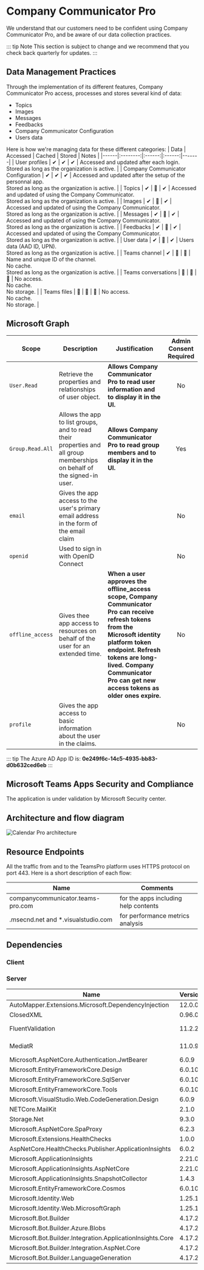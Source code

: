 ﻿# Company Communicator Pro

We understand that our customers need to be confident using Company Communicator Pro, and be aware of our data collection practices.

::: tip Note
This section is subject to change and we recommend that you check back quarterly for updates.
:::

## Data Management Practices

Through the implementation of its different features, Company Communicator Pro access, processes and stores several kind of data:
- Topics
- Images
- Messages
- Feedbacks
- Company Communicator Configuration
- Users data

Here is how we're managing data for these different categories:
| Data | Accessed | Cached | Stored | Notes |
|------|:--------:|:------:|:------:|-------|
| User profiles | ✔ | ✔ | ✔ | Accessed and updated after each login.<br/>Stored as long as the organization is active. |
| Company Communicator Configuration | ✔ | ✔ | ✔ | Accessed and updated after the setup of the personnal app.<br/>Stored as long as the organization is active. |
| Topics | ✔ | 🚫 | ✔ | Accessed and updated of using the Company Communicator.<br/>Stored as long as the organization is active. |
| Images | ✔ | 🚫 | ✔ | Accessed and updated of using the Company Communicator.<br/>Stored as long as the organization is active. |
| Messages | ✔ | 🚫 | ✔ | Accessed and updated of using the Company Communicator.<br/>Stored as long as the organization is active. |
| Feedbacks | ✔ | 🚫 | ✔ | Accessed and updated of using the Company Communicator.<br/>Stored as long as the organization is active. |
| User data | ✔ | 🚫 | ✔ | Users data (AAD ID, UPN).<br/>Stored as long as the organization is active. |
| Teams channel | ✔ | 🚫 | 🚫 | Name and unique ID of the channel.<br/>No cache.<br/>Stored as long as the organization is active. |
| Teams conversations | 🚫 | 🚫 | 🚫 | No access.<br/>No cache.<br/>No storage. |
| Teams files | 🚫 | 🚫 | 🚫 | No access.<br/>No cache.<br/>No storage. |

## Microsoft Graph

| Scope | Description | Justification | Admin Consent Required |
|-------|-------------|---------------|:----------------------:|
| ```User.Read``` | Retrieve the properties and relationships of user object. | **Allows Company Communicator Pro to read user information and to display it in the UI.** | No |
| ```Group.Read.All``` | Allows the app to list groups, and to read their properties and all group memberships on behalf of the signed-in user.| **Allows Company Communicator Pro to read group members and to display it in the UI.** | Yes |
|```email```| Gives the app access to the user's primary email address in the form of the email claim | | No |
|```openid```| Used to sign in with OpenID Connect | | No |
|```offline_access```| Gives thee app access to resources on behalf of the user for an extended time. | **When a user approves the offline_access scope, Company Communicator Pro can receive refresh tokens from the Microsoft identity platform token endpoint. Refresh tokens are long-lived. Company Communicator Pro can get new access tokens as older ones expire.** | No |
|```profile```| Gives the app access to basic information about the user in the claims.| | No |

::: tip
The Azure AD App ID is: **0e249f6c-14c5-4935-bb83-d0b632ced6eb**
:::


## Microsoft Teams Apps Security and Compliance

The application is under validation by Microsoft Security center.

## Architecture and flow diagram

![Calendar Pro architecture](/assets/img/cc-architecture.png)

## Resource Endpoints

All the traffic from and to the TeamsPro platform uses HTTPS protocol on port 443.
Here is a short description of each flow:

| Name | Comments |
|------|----------|
| companycommunicator.teams-pro.com  | for the apps including help contents |
|.msecnd.net and *.visualstudio.com  | for performance metrics analysis |

## Dependencies

### Client

### Server

| Name                                                           | Version | Url                                                                                     | License    |
| -------------------------------------------------------------- | ------- | --------------------------------------------------------------------------------------- | ---------- |
| AutoMapper.Extensions.Microsoft.DependencyInjection            | 12.0.0  | https://licenses.nuget.org/MIT                                                          | MIT        |
| ClosedXML                                                      | 0.96.0  | https://licenses.nuget.org/MIT                                                          | MIT        |
| FluentValidation                                               | 11.2.2  | https://licenses.nuget.org/Apache-2.0                                                   | Apache-2.0 |
| MediatR                                                        | 11.0.9  | https://licenses.nuget.org/Apache-2.0                                                   | Apache-2.0 |
| Microsoft.AspNetCore.Authentication.JwtBearer                  | 6.0.9   | https://licenses.nuget.org/MIT                                                          | MIT        |
| Microsoft.EntityFrameworkCore.Design                           | 6.0.10  | https://licenses.nuget.org/MIT                                                          | MIT        |
| Microsoft.EntityFrameworkCore.SqlServer                        | 6.0.10  | https://licenses.nuget.org/MIT                                                          | MIT        |
| Microsoft.EntityFrameworkCore.Tools                            | 6.0.10  | https://licenses.nuget.org/MIT                                                          | MIT        |
| Microsoft.VisualStudio.Web.CodeGeneration.Design               | 6.0.9   | https://licenses.nuget.org/MIT                                                          | MIT        |
| NETCore.MailKit                                                | 2.1.0   | https://licenses.nuget.org/MIT                                                          | MIT        |
| Storage.Net                                                    | 9.3.0   | https://licenses.nuget.org/MIT                                                          | MIT        |
| Microsoft.AspNetCore.SpaProxy                                  | 6.2.3   | https://licenses.nuget.org/MIT                                                          | MIT        |
| Microsoft.Extensions.HealthChecks                              | 1.0.0   | https://raw.githubusercontent.com/domaindrivendev/Swashbuckle.AspNetCore/master/LICENSE | MIT        |
| AspNetCore.HealthChecks.Publisher.ApplicationInsights          | 6.0.2   | https://raw.githubusercontent.com/domaindrivendev/Swashbuckle.AspNetCore/master/LICENSE | MIT        |
| Microsoft.ApplicationInsights                                  | 2.21.0  | https://raw.githubusercontent.com/domaindrivendev/Swashbuckle.AspNetCore/master/LICENSE | MIT        |
| Microsoft.ApplicationInsights.AspNetCore                       | 2.21.0  | https://raw.githubusercontent.com/domaindrivendev/Swashbuckle.AspNetCore/master/LICENSE | MIT        |
| Microsoft.ApplicationInsights.SnapshotCollector                | 1.4.3   | https://raw.githubusercontent.com/domaindrivendev/Swashbuckle.AspNetCore/master/LICENSE | MIT        |
| Microsoft.EntityFrameworkCore.Cosmos                           | 6.0.10  | https://raw.githubusercontent.com/domaindrivendev/Swashbuckle.AspNetCore/master/LICENSE | MIT        |
| Microsoft.Identity.Web                                         | 1.25.1  | https://raw.githubusercontent.com/domaindrivendev/Swashbuckle.AspNetCore/master/LICENSE | MIT        |
| Microsoft.Identity.Web.MicrosoftGraph                          | 1.25.1  | https://raw.githubusercontent.com/domaindrivendev/Swashbuckle.AspNetCore/master/LICENSE | MIT        |
| Microsoft.Bot.Builder                                          | 4.17.2  | https://raw.githubusercontent.com/domaindrivendev/Swashbuckle.AspNetCore/master/LICENSE | MIT        |
| Microsoft.Bot.Builder.Azure.Blobs                              | 4.17.2  | https://raw.githubusercontent.com/domaindrivendev/Swashbuckle.AspNetCore/master/LICENSE | MIT        |
| Microsoft.Bot.Builder.Integration.ApplicationInsights.Core     | 4.17.2  | https://raw.githubusercontent.com/domaindrivendev/Swashbuckle.AspNetCore/master/LICENSE | MIT        |
| Microsoft.Bot.Builder.Integration.AspNet.Core                  | 4.17.2  | https://raw.githubusercontent.com/domaindrivendev/Swashbuckle.AspNetCore/master/LICENSE | MIT        |
| Microsoft.Bot.Builder.LanguageGeneration                       | 4.17.2  | https://raw.githubusercontent.com/domaindrivendev/Swashbuckle.AspNetCore/master/LICENSE | MIT        |
<Intercom />
<Hubspot />
<Clarity />
<GoogleAnalytics />
